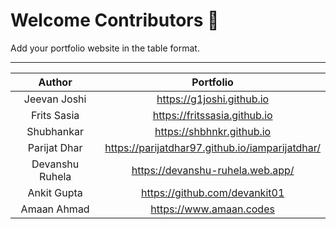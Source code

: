 # Welcome Contributors 🙏
Add your portfolio website in the table format.

***

| Author | Portfolio |
| :---: | :---: |
| Jeevan Joshi | https://g1joshi.github.io |
| Frits Sasia | https://fritssasia.github.io |
| Shubhankar | https://shbhnkr.github.io |
| Parijat Dhar | https://parijatdhar97.github.io/iamparijatdhar/ |
| Devanshu Ruhela| https://devanshu-ruhela.web.app/ |
| Ankit Gupta | https://github.com/devankit01 |
| Amaan Ahmad | https://www.amaan.codes |

